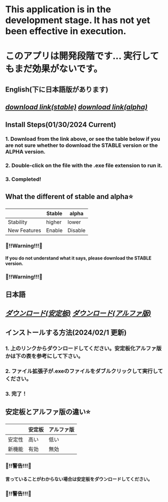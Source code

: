 # This application is in the development stage. It has not yet been effective in execution.
# このアプリは開発段階です... 実行してもまだ効果がないです。
## English(下に日本語版があります)
## *[download link(stable)](https://github.com/hakumai22/AndroidWidgetForWindows/releases/download/v0.0.1-stable/Binary.zip) [download link(alpha)](https://github.com/hakumai22/AndroidWidgetForWindows/releases/download/v0.0.1-alpha/Binary.zip)* 
## Install Steps(01/30/2024 Current)
### 1. Download from the link above, or see the table below if you are not sure whether to download the STABLE version or the ALPHA version.
### 2. Double-click on the file with the .exe file extension to run it.
### 3. Completed!
## What the different of stable and alpha<font style="vertical-align: inherit;"><font style="vertical-align: inherit;">⭐</font></font>  
|  | Stable | alpha |  
|---------|---------|---------|  
| Stability | higher | lower |
| New Features | Enable | Disable |

### :rotating_light:‼️Warning!‼️:rotating_light:
#### If you do not understand what it says, please download the STABLE version.  
### :rotating_light:‼️Warning!‼️:rotating_light:  
## 日本語
## *[ダウンロード(安定板)](https://github.com/hakumai22/AndroidWidgetForWindows/releases/download/v0.0.1-stable/Binary.zip) [ダウンロード(アルファ版)](https://github.com/hakumai22/AndroidWidgetForWindows/releases/download/v0.0.1-alpha/Binary.zip)* 
## インストールする方法(2024/02/1 更新)
### 1. 上のリンクからダウンロードしてください。安定板化アルファ版かは下の表を参考にして下さい。
### 2. ファイル拡張子が.exeのファイルをダブルクリックして実行してください。
### 3. 完了！
## 安定板とアルファ版の違い<font style="vertical-align: inherit;"><font style="vertical-align: inherit;">⭐</font></font>   
|  | 安定板 | アルファ版 |  
|---------|---------|---------|  
| 安定性 | 高い | 低い |
| 新機能 | 有効 | 無効 |

### :rotating_light:‼️警告!‼️:rotating_light:
#### 言っていることがわからない場合は安定板をダウンロードしてください。  
### :rotating_light:‼️警告!‼️:rotating_light:
